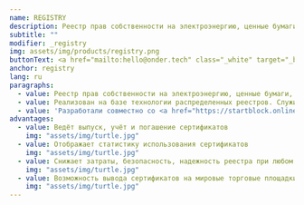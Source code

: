 ```yaml
---
name: REGISTRY
description: Реестр прав собственности на электроэнергию, ценные бумаги, недвижимость и пр
subtitle: ""
modifier: _registry
img: assets/img/products/registry.png
buttonText: <a href="mailto:hello@onder.tech" class="_white" target="_blank">Запросить демо</a>
anchor: registry
lang: ru
paragraphs:
  - value: Реестр прав собственности на электроэнергию, ценные бумаги, недвижимость и пр.
  - value: Реализован на базе технологии распределенных реестров. Служит для выдачи и обращения цифровых активов, которые хранят право на собственность.
  - value: 'Разработали совместно со <a href="https://startblock.online/" target="_blank">StartBlock</a> на примере реестра зеленых сертификатов.'
advantages:
  - value: Ведёт выпуск, учёт и погашение сертификатов
    img: "assets/img/turtle.jpg"
  - value: Отображает статистику использования сертификатов
    img: "assets/img/turtle.jpg"
  - value: Снижает затраты, безопасность, надежность реестра при любом числе пользователей
    img: "assets/img/turtle.jpg"
  - value: Возможность вывода сертификатов на мировые торговые площадки
    img: "assets/img/turtle.jpg"
---
```


